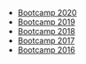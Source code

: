 
* [Bootcamp 2020][2020]
* [Bootcamp 2019][2019]
* [Bootcamp 2018][2018]
* [Bootcamp 2017][2017]
* [Bootcamp 2016][2016]


[2016]: /archives/2016/index.html
[2017]: /archives/2017/index.html
[2018]: /archives/2018/index.html
[2019]: /archives/2019/index.html
[2020]: /archives/2020/index.html
